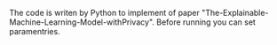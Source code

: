 The code is writen by Python to implement of paper "The-Explainable-Machine-Learning-Model-withPrivacy".
Before running you can set paramentries.

